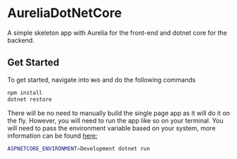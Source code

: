 # AureliaDotNetCore
A simple skeleton app with Aurelia for the front-end and dotnet core for the backend.

## Get Started
To get started, navigate into `Web` and do the following commands

```bash
npm install
dotnet restore
```

There will be no need to manually build the single page app as it will do it on the fly. However, you will need to run the app like so on your terminal. You will need to pass the environment variable based on your system, more information can be found [here](https://docs.microsoft.com/en-us/aspnet/core/fundamentals/environments);

```bash
ASPNETCORE_ENVIRONMENT=Development dotnet run
```
